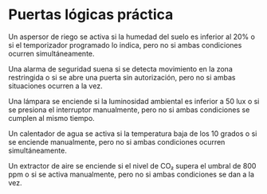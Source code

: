 # Puertas lógicas práctica

Un aspersor de riego se activa si la humedad del suelo es inferior al 20% o si el temporizador programado lo indica, pero no si ambas condiciones ocurren simultáneamente.

Una alarma de seguridad suena si se detecta movimiento en la zona restringida o si se abre una puerta sin autorización, pero no si ambas situaciones ocurren a la vez.

Una lámpara se enciende si la luminosidad ambiental es inferior a 50 lux o si se presiona el interruptor manualmente, pero no si ambas condiciones se cumplen al mismo tiempo.

Un calentador de agua se activa si la temperatura baja de los 10 grados o si se enciende manualmente, pero no si ambas condiciones ocurren simultáneamente.

Un extractor de aire se enciende si el nivel de CO₂ supera el umbral de 800 ppm o si se activa manualmente, pero no si ambas condiciones se dan a la vez.
